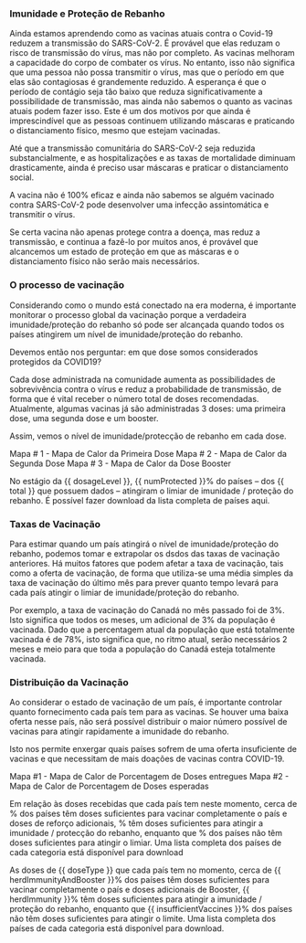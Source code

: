 ### Imunidade e Proteção de Rebanho

Ainda estamos aprendendo como as vacinas atuais contra o Covid-19 reduzem a transmissão do SARS-CoV-2. É provável que elas reduzam o risco de transmissão do vírus, mas não por completo. As vacinas melhoram a capacidade do corpo de combater os vírus. No entanto, isso não significa que uma pessoa não possa transmitir o vírus, mas que o período em que elas são contagiosas é grandemente reduzido. A esperança é que o período de contágio seja tão baixo que reduza significativamente a possibilidade de transmissão, mas ainda não sabemos o quanto as vacinas atuais podem fazer isso. Este é um dos motivos por que ainda é imprescindível que as pessoas continuem utilizando máscaras e praticando o distanciamento físico, mesmo que estejam vacinadas.

Até que a transmissão comunitária do SARS-CoV-2 seja reduzida substancialmente, e as hospitalizações e as taxas de mortalidade diminuam drasticamente, ainda é preciso usar máscaras e praticar o distanciamento social.

A vacina não é 100% eficaz e ainda não sabemos se alguém vacinado contra SARS-CoV-2 pode desenvolver uma infecção assintomática e transmitir o vírus.

Se certa vacina não apenas protege contra a doença, mas reduz a transmissão, e continua a fazê-lo por muitos anos, é provável que alcancemos um estado de proteção em que as máscaras e o distanciamento físico não serão mais necessários.

### O processo de vacinação

Considerando como o mundo está conectado na era moderna, é importante monitorar o processo global da vacinação porque a verdadeira imunidade/proteção do rebanho só pode ser alcançada quando todos os países atingirem um nível de imunidade/proteção do rebanho.

Devemos então nos perguntar: em que dose somos considerados protegidos da COVID19?

Cada dose administrada na comunidade aumenta as possibilidades de sobrevivência contra o vírus e reduz a probabilidade de transmissão, de forma que é vital receber o número total de doses recomendadas. Atualmente, algumas vacinas já são administradas 3 doses: uma primeira dose, uma segunda dose e um booster.

Assim, vemos o nível de imunidade/protecção de rebanho em cada dose.

Mapa # 1 - Mapa de Calor da Primeira Dose
Mapa # 2 - Mapa de Calor da Segunda Dose
Mapa # 3 - Mapa de Calor da Dose Booster

No estágio da {{ dosageLevel }}, {{ numProtected }}% do países – dos {{ total }} que possuem dados – atingiram o limiar de imunidade / proteção do rebanho. É possível fazer download da lista completa de países aqui.

### Taxas de Vacinação

Para estimar quando um país atingirá o nível de imunidade/proteção do rebanho, podemos tomar e extrapolar os dsdos das taxas de vacinação anteriores. Há muitos fatores que podem afetar a taxa de vacinação, tais como a oferta de vacinação, de forma que utiliza-se uma média simples da taxa de vacinação do último mês para prever quanto tempo levará para cada país atingir o limiar de imunidade/proteção do rebanho.

Por exemplo, a taxa de vacinação do Canadá no mês passado foi de 3%. Isto significa que todos os meses, um adicional de 3% da população é vacinada. Dado que a percentagem atual da população que está totalmente vacinada é de 78%, isto significa que, no ritmo atual, serão necessários 2 meses e meio para que toda a população do Canadá esteja totalmente vacinada.

### Distribuição da Vacinação

Ao considerar o estado de vacinação de um país, é importante controlar quanto fornecimento cada país tem para as vacinas. Se houver uma baixa oferta nesse país, não será possível distribuir o maior número possível de vacinas para atingir rapidamente a imunidade do rebanho.

Isto nos permite enxergar quais países sofrem de uma oferta insuficiente de vacinas e que necessitam de mais doações de vacinas contra COVID-19.

Mapa #1 - Mapa de Calor de Porcentagem de Doses entregues
Mapa #2 - Mapa de Calor de Porcentagem de Doses esperadas

Em relação às doses recebidas que cada país tem neste momento, cerca de % dos países têm doses suficientes para vacinar completamente o país e doses de reforço adicionais, % têm doses suficientes para atingir a imunidade / protecção do rebanho, enquanto que % dos países não têm doses suficientes para atingir o limiar. Uma lista completa dos países de cada categoria está disponível para download

As doses de {{ doseType }} que cada país tem no momento, cerca de {{ herdImmunityAndBooster }}% dos países têm doses suficientes para vacinar completamente o país e doses adicionais de Booster, {{ herdImmunity }}% têm doses suficientes para atingir a imunidade / proteção do rebanho, enquanto que {{ insufficientVaccines }}% dos países não têm doses suficientes para atingir o limite. Uma lista completa dos países de cada categoria está disponível para download.
